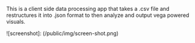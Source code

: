 This is a client side data processing app that takes a .csv file and restructures it into .json format to then analyze and output vega powered visuals.


![screenshot]: (/public/img/screen-shot.png)
